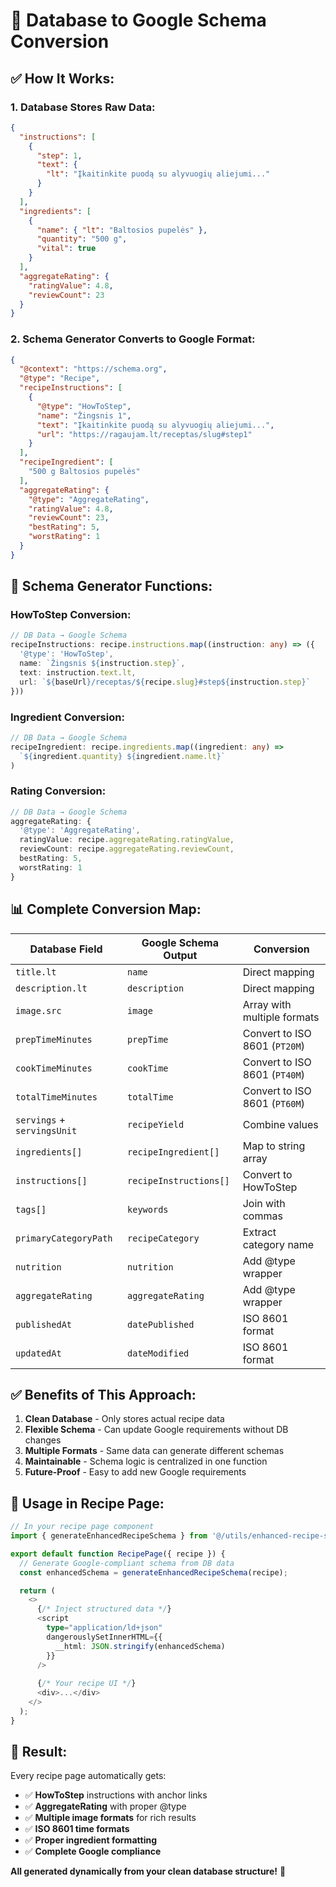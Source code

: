 # 🔄 Database to Google Schema Conversion

## ✅ **How It Works:**

### **1. Database Stores Raw Data:**
```json
{
  "instructions": [
    {
      "step": 1,
      "text": {
        "lt": "Įkaitinkite puodą su alyvuogių aliejumi..."
      }
    }
  ],
  "ingredients": [
    {
      "name": { "lt": "Baltosios pupelės" },
      "quantity": "500 g",
      "vital": true
    }
  ],
  "aggregateRating": {
    "ratingValue": 4.8,
    "reviewCount": 23
  }
}
```

### **2. Schema Generator Converts to Google Format:**
```json
{
  "@context": "https://schema.org",
  "@type": "Recipe",
  "recipeInstructions": [
    {
      "@type": "HowToStep",
      "name": "Žingsnis 1",
      "text": "Įkaitinkite puodą su alyvuogių aliejumi...",
      "url": "https://ragaujam.lt/receptas/slug#step1"
    }
  ],
  "recipeIngredient": [
    "500 g Baltosios pupelės"
  ],
  "aggregateRating": {
    "@type": "AggregateRating",
    "ratingValue": 4.8,
    "reviewCount": 23,
    "bestRating": 5,
    "worstRating": 1
  }
}
```

## 🔧 **Schema Generator Functions:**

### **HowToStep Conversion:**
```typescript
// DB Data → Google Schema
recipeInstructions: recipe.instructions.map((instruction: any) => ({
  '@type': 'HowToStep',
  name: `Žingsnis ${instruction.step}`,
  text: instruction.text.lt,
  url: `${baseUrl}/receptas/${recipe.slug}#step${instruction.step}`
}))
```

### **Ingredient Conversion:**
```typescript
// DB Data → Google Schema
recipeIngredient: recipe.ingredients.map((ingredient: any) => 
  `${ingredient.quantity} ${ingredient.name.lt}`
)
```

### **Rating Conversion:**
```typescript
// DB Data → Google Schema
aggregateRating: {
  '@type': 'AggregateRating',
  ratingValue: recipe.aggregateRating.ratingValue,
  reviewCount: recipe.aggregateRating.reviewCount,
  bestRating: 5,
  worstRating: 1
}
```

## 📊 **Complete Conversion Map:**

| **Database Field** | **Google Schema Output** | **Conversion** |
|-------------------|-------------------------|----------------|
| `title.lt` | `name` | Direct mapping |
| `description.lt` | `description` | Direct mapping |
| `image.src` | `image` | Array with multiple formats |
| `prepTimeMinutes` | `prepTime` | Convert to ISO 8601 (`PT20M`) |
| `cookTimeMinutes` | `cookTime` | Convert to ISO 8601 (`PT40M`) |
| `totalTimeMinutes` | `totalTime` | Convert to ISO 8601 (`PT60M`) |
| `servings` + `servingsUnit` | `recipeYield` | Combine values |
| `ingredients[]` | `recipeIngredient[]` | Map to string array |
| `instructions[]` | `recipeInstructions[]` | Convert to HowToStep |
| `tags[]` | `keywords` | Join with commas |
| `primaryCategoryPath` | `recipeCategory` | Extract category name |
| `nutrition` | `nutrition` | Add @type wrapper |
| `aggregateRating` | `aggregateRating` | Add @type wrapper |
| `publishedAt` | `datePublished` | ISO 8601 format |
| `updatedAt` | `dateModified` | ISO 8601 format |

## ✅ **Benefits of This Approach:**

1. **Clean Database** - Only stores actual recipe data
2. **Flexible Schema** - Can update Google requirements without DB changes
3. **Multiple Formats** - Same data can generate different schemas
4. **Maintainable** - Schema logic is centralized in one function
5. **Future-Proof** - Easy to add new Google requirements

## 🚀 **Usage in Recipe Page:**

```typescript
// In your recipe page component
import { generateEnhancedRecipeSchema } from '@/utils/enhanced-recipe-schema';

export default function RecipePage({ recipe }) {
  // Generate Google-compliant schema from DB data
  const enhancedSchema = generateEnhancedRecipeSchema(recipe);

  return (
    <>
      {/* Inject structured data */}
      <script
        type="application/ld+json"
        dangerouslySetInnerHTML={{
          __html: JSON.stringify(enhancedSchema)
        }}
      />
      
      {/* Your recipe UI */}
      <div>...</div>
    </>
  );
}
```

## 🎯 **Result:**

Every recipe page automatically gets:
- ✅ **HowToStep** instructions with anchor links
- ✅ **AggregateRating** with proper @type
- ✅ **Multiple image formats** for rich results
- ✅ **ISO 8601 time formats**
- ✅ **Proper ingredient formatting**
- ✅ **Complete Google compliance**

**All generated dynamically from your clean database structure!** 🎉
